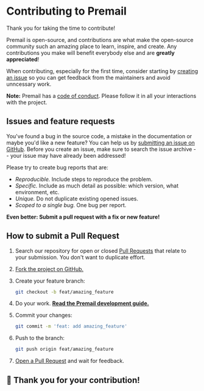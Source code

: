 # Contributing to Premail

<!-- This document gets mirrored from the Premail documentation site repo to the
     main Premail repo automatically. It should only be edited in the site repo:
     https://github.com/premail/website
     and all links need to be absolute and not relative. -->

Thank you for taking the time to contribute!

Premail is open-source, and contributions are what make the open-source
community such an amazing place to learn, inspire, and create. Any contributions
you make will benefit everybody else and are **greatly appreciated**!

When contributing, especially for the first time, consider starting by
[creating an issue](https://github.com/premail/premail/issues/new) so you can
get feedback from the maintainers and avoid unncessary work.

**Note:** Premail has a [code of conduct](https://premail.dev/code_of_conduct/).
Please follow it in all your interactions with the project.

## Issues and feature requests

You've found a bug in the source code, a mistake in the documentation or maybe
you'd like a new feature? You can help us by
[submitting an issue on GitHub](https://github.com/premail/premail/issues).
Before you create an issue, make sure to search the issue archive -- your issue
may have already been addressed!

Please try to create bug reports that are:

- _Reproducible._ Include steps to reproduce the problem.
- _Specific._ Include as much detail as possible: which version, what
  environment, etc.
- _Unique._ Do not duplicate existing opened issues.
- _Scoped to a single bug._ One bug per report.

**Even better: Submit a pull request with a fix or new feature!**

## How to submit a Pull Request

1. Search our repository for open or closed
   [Pull Requests](https://github.com/premail/premail/pulls) that relate to your
   submission. You don't want to duplicate effort.

2. [Fork the project on GitHub.](https://github.com/premail/premail)

3. Create your feature branch:

   ```sh
   git checkout -b feat/amazing_feature
   ```

4. Do your work.
   **[Read the Premail development guide.](https://premail.dev/docs/development/setup/)**

5. Commit your changes:

   ```sh
   git commit -m 'feat: add amazing_feature'
   ```

6. Push to the branch:

   ```sh
   git push origin feat/amazing_feature
   ```

7. [Open a Pull Request](https://github.com/premail/premail/compare?expand=1)
   and wait for feedback.

## 🎉 **Thank you for your contribution!**
